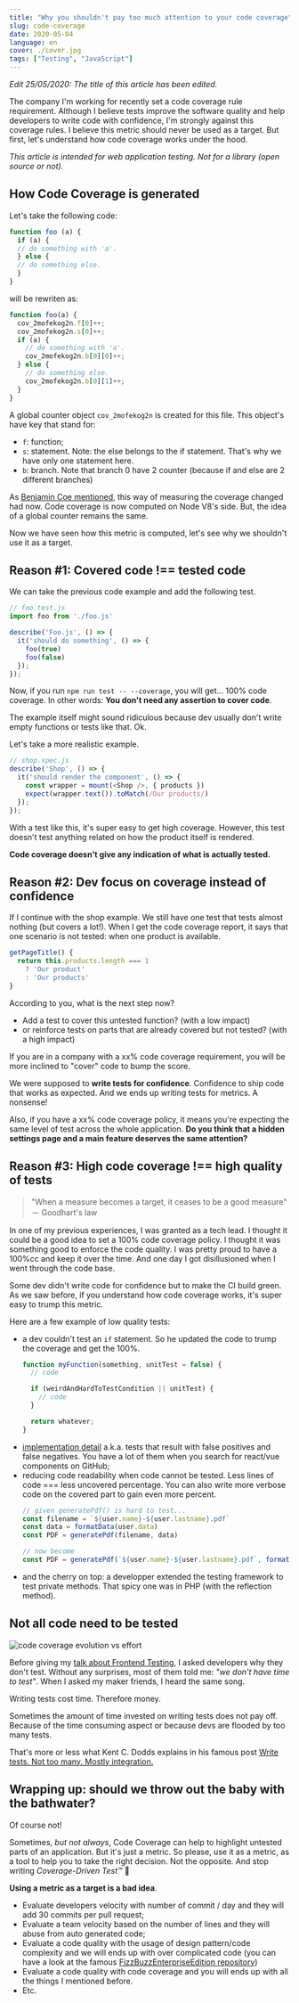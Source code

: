 ```yaml
---
title: "Why you shouldn't pay too much attention to your code coverage"
slug: code-coverage
date: 2020-05-04
language: en
cover: ./cover.jpg
tags: ["Testing", "JavaScript"]
---
```


*Edit 25/05/2020: The title of this article has been edited.*

The company I'm working for recently set a code coverage rule requirement.  Although I believe tests improve the software quality and help developers to write code with confidence, I'm strongly against this coverage rules. I believe this metric should never be used as a target. But first, let's understand how code coverage works under the hood.

*This article is intended for web application testing. Not for a library (open source or not).*

## How Code Coverage is generated

Let's take the following code:

```js
function foo (a) {
  if (a) {
  // do something with 'a'.
  } else {
  // do something else.
  }
}
```

will be rewriten as:

```js
function foo(a) {
  cov_2mofekog2n.f[0]++;
  cov_2mofekog2n.s[0]++;
  if (a) {
    // do something with 'a'.
    cov_2mofekog2n.b[0][0]++;
  } else {
    // do something else.
    cov_2mofekog2n.b[0][1]++;
  }
}
```

A global counter object `cov_2mofekog2n` is created for this file. This object's have key that stand for:
* `f`: function;
* `s`: statement. Note: the else belongs to the if statement. That's why we have only one statement here.
* `b`: branch. Note that branch 0 have 2 counter (because if and else are 2 different branches)


As [Benjamin Coe mentioned](https://blog.npmjs.org/post/178487845610/rethinking-javascript-test-coverage), this way of measuring the coverage changed had now. Code coverage is now computed on Node V8's side. But, the idea of a global counter remains the same.

Now we have seen how this metric is computed, let's see why we shouldn't use it as a target.


## Reason #1: Covered code !== tested code

We can take the previous code example and add the following test.

```js
// foo.test.js
import foo from './foo.js'

describe('Foo.js', () => {
  it('should do something', () => {
    foo(true)
    foo(false)
  });
});
```

Now, if you run `npm run test -- --coverage`, you will get... 100% code coverage. In other words: **You don't need any assertion to cover code**. 

The example itself might sound ridiculous because dev usually don't write empty functions or tests like that. Ok. 

Let's take a more realistic example.

```js
// shop.spec.js
describe('Shop', () => {
  it('should render the component', () => {
    const wrapper = mount(<Shop />, { products })
    expect(wrapper.text()).toMatch(/Our products/)
  });
});
```

With a test like this, it's super easy to get high coverage. However, this test doesn't test anything related on how the product itself is rendered.

**Code coverage doesn't give any indication of what is actually tested.**


## Reason #2: Dev focus on coverage instead of confidence

If I continue with the shop example. We still have one test that tests almost nothing (but covers a lot!).
When I get the code coverage report, it says that one scenario is not tested: when one product is available.

```js
getPageTitle() {
  return this.products.length === 1
    ? 'Our product'
    : 'Our products'
}
```

According to you, what is the next step now?
* Add a test to cover this untested function? (with a low impact)
* or reinforce tests on parts that are already covered but not tested? (with a high impact)

If you are in a company with a xx% code coverage requirement, you will be more inclined to "cover" code to bump the score.

We were supposed to **write tests for confidence**. Confidence to ship code that works as expected. And we ends up writing tests for metrics. A nonsense!

Also, if you have a xx% code coverage policy, it means you're expecting the same level of test across the whole application. **Do you think that a hidden settings page and a main feature deserves the same attention?**

## Reason #3: High code coverage !== high quality of tests

> "When a measure becomes a target, it ceases to be a good measure"  
> － Goodhart's law

In one of my previous experiences, I was granted as a tech lead. I thought it could be a good idea to set a 100% code coverage policy. I thought it was something good to enforce the code quality. I was pretty proud to have a 100%cc and keep it over the time. And one day I got disillusioned when I went through the code base.

Some dev didn't write code for confidence but to make the CI build green. As we saw before, if you understand how code coverage works, it's super easy to trump this metric.

Here are a few example of low quality tests:

* a dev couldn't test an `if` statement. So he updated the code to trump the coverage and get the 100%.
  ```js
  function myFunction(something, unitTest = false) {
    // code

    if (weirdAndHardToTestCondition || unitTest) {
      // code
    }

    return whatever;
  }
  ```
* [implementation detail](/10-tips-write-better-tests#8---avoid-implementation-detail) a.k.a. tests that result with false positives and false negatives. You have a lot of them when you search for react/vue components on GitHub;
* reducing code readability when code cannot be tested. Less lines of code === less uncovered percentage. You can also write more verbose code on the covered part to gain even more percent.
  ```js
  // given generatePdf() is hard to test...
  const filename = `${user.name}-${user.lastname}.pdf`
  const data = formatData(user.data)
  const PDF = generatePdf(filename, data)
  
  // now become
  const PDF = generatePdf(`${user.name}-${user.lastname}.pdf`, formatData(user.data))
  ```
* and the cherry on top: a developper extended the testing framework to test private methods. That spicy one was in PHP (with the reflection method).


## Not all code need to be tested

![code coverage evolution vs effort](./effort.png)

Before giving my [talk about Frontend Testing](/speaking/#talks), I asked developers why they don't test. Without any surprises, most of them told me: *"we don't have time to test"*. When I asked my maker friends, I heard the same song.

Writing tests cost time. Therefore money.

Sometimes the amount of time invested on writing tests does not pay off. Because of the time consuming aspect or because devs are flooded by too many tests.

That's more or less what Kent C. Dodds explains in his famous post [Write tests. Not too many. Mostly integration.](https://kentcdodds.com/blog/write-tests)


## Wrapping up: should we throw out the baby with the bathwater?

Of course not!

Sometimes, *but not always*, Code Coverage can help to highlight untested parts of an application. But it's just a metric. So please, use it as a metric, as a tool to help you to take the right decision. Not the opposite. And stop writing *Coverage-Driven Test™️* 🙏

**Using a metric as a target is a bad idea**.
* Evaluate developers velocity with number of commit / day and they will add 30 commits per pull request;
* Evaluate a team velocity based on the number of lines and they will abuse from auto generated code;
* Evaluate a code quality with the usage of design pattern/code complexity and we will ends up with over complicated code (you can have a look at the famous [FizzBuzzEnterpriseEdition repository](https://github.com/EnterpriseQualityCoding/FizzBuzzEnterpriseEdition))
* Evaluate a code quality with code coverage and you will ends up with all the things I mentioned before.
* Etc.
